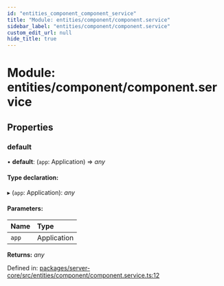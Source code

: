 ```yaml
---
id: "entities_component_component_service"
title: "Module: entities/component/component.service"
sidebar_label: "entities/component/component.service"
custom_edit_url: null
hide_title: true
---
```


# Module: entities/component/component.service

## Properties

### default

• **default**: (`app`: Application) => *any*

#### Type declaration:

▸ (`app`: Application): *any*

#### Parameters:

Name | Type |
:------ | :------ |
`app` | Application |

**Returns:** *any*

Defined in: [packages/server-core/src/entities/component/component.service.ts:12](https://github.com/xr3ngine/xr3ngine/blob/716a06460/packages/server-core/src/entities/component/component.service.ts#L12)
